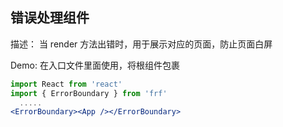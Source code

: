 ## 错误处理组件

描述： 当 render 方法出错时，用于展示对应的页面，防止页面白屏

Demo:
在入口文件里面使用，将根组件包裹

```jsx | pure
import React from 'react'
import { ErrorBoundary } from 'frf'
  .....
<ErrorBoundary><App /></ErrorBoundary>
```
